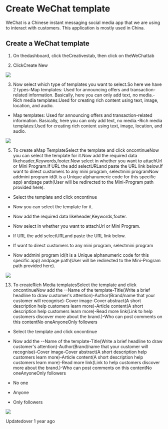 # Create WeChat template

WeChat is a Chinese instant messaging social media app that we are using to interact with customers. This application is mostly used in China.

## Create a WeChat template

1. On thedashboard, click theCreativestab, then click on theWeChattab

2. ClickCreate New

![](https://files.readme.io/bd8174b-image.png)

3. Now select which type of templates you want to select.So here we have 2 types-Map templates: Used for announcing offers and transaction-related information. Basically, here you can only add text, no media.-Rich media templates:Used for creating rich content using text, image, location, and audio.

- Map templates: Used for announcing offers and transaction-related information. Basically, here you can only add text, no media.-Rich media templates:Used for creating rich content using text, image, location, and audio.

![](https://files.readme.io/9ff4a62-image.png)

5. To create aMap TemplateSelect the template and click oncontinueNow you can select the template for it.Now add the required data likeheader,Keywords,footer.Now select in whether you want to attachUrl or Mini Program.If URL the add selectURLand paste the URL link below.If want to direct customers to any mini program, selectmini programNow addmini program id(It is a Unique alphanumeric code for this specific app) andpage path(User will be redirected to the Mini-Program path provided here).

- Select the template and click oncontinue

- Now you can select the template for it.

- Now add the required data likeheader,Keywords,footer.

- Now select in whether you want to attachUrl or Mini Program.

- If URL the add selectURLand paste the URL link below.

- If want to direct customers to any mini program, selectmini program

- Now addmini program id(It is a Unique alphanumeric code for this specific app) andpage path(User will be redirected to the Mini-Program path provided here).

![](https://files.readme.io/844a6c9-image.png)

13. To createRich Media templatesSelect the template and click oncontinueNow add the -​​-Name of the template-Title(Write a brief headline to draw customer's attention)-Author(Brand/name that your customer will recognise)-Cover image-Cover abstract(A short description help customers learn more)-Article content(A short description help customers learn more)-Read more link(Link to help customers discover more about the brand.)-Who can post comments on this contentNo oneAnyoneOnly followers

- Select the template and click oncontinue

- Now add the -​​-Name of the template-Title(Write a brief headline to draw customer's attention)-Author(Brand/name that your customer will recognise)-Cover image-Cover abstract(A short description help customers learn more)-Article content(A short description help customers learn more)-Read more link(Link to help customers discover more about the brand.)-Who can post comments on this contentNo oneAnyoneOnly followers

- No one

- Anyone

- Only followers

![](https://files.readme.io/4eb2e72-image.png)

Updatedover 1 year ago